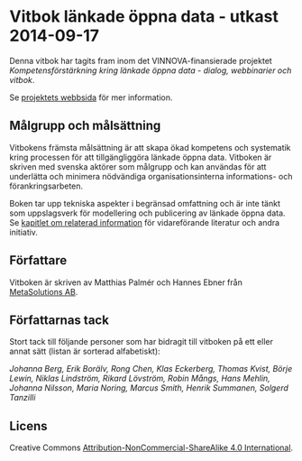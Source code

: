 # Vitbok länkade öppna data - utkast 2014-09-17

Denna vitbok har tagits fram inom det VINNOVA-finansierade projektet *Kompetensförstärkning kring länkade öppna data - dialog, webbinarier och vitbok*.

Se [projektets webbsida](http://metasolutions.se/projects/kompetensforstarkning-kring-lankade-oppna-data/) för mer information.

## Målgrupp och målsättning

Vitbokens främsta målsättning är att skapa ökad kompetens och systematik kring processen för att tillgängliggöra länkade öppna data. Vitboken är skriven med svenska aktörer som målgrupp och kan användas för att underlätta och minimera nödvändiga organisationsinterna informations- och förankringsarbeten.

Boken tar upp tekniska aspekter i begränsad omfattning och är inte tänkt som uppslagsverk för modellering och publicering av länkade öppna data. Se [kapitlet om relaterad information](relaterat.html) för vidareförande literatur och andra initiativ.

## Författare

Vitboken är skriven av Matthias Palmér och Hannes Ebner från [MetaSolutions AB](http://metasolutions.se).

## Författarnas tack

Stort tack till följande personer som har bidragit till vitboken på ett eller annat sätt (listan är sorterad alfabetiskt):

*Johanna Berg, Erik Borälv, Rong Chen, Klas Eckerberg, Thomas Kvist, Börje Lewin, Niklas Lindström, Rikard Lövström, Robin Mångs, Hans Mehlin, Johanna Nilsson, Maria Noring, Marcus Smith, Henrik Summanen, Solgerd Tanzilli*

## Licens

Creative Commons [Attribution-NonCommercial-ShareAlike 4.0 International](http://creativecommons.org/licenses/by-nc-sa/4.0/).
